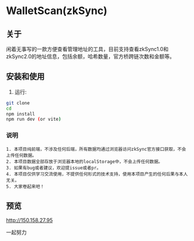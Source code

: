 # WalletScan(zkSync)

## 关于

闲着无事写的一款方便查看管理地址的工具，目前支持查看zkSync1.0和zkSync2.0的地址信息，包括余额，哈希数量，官方桥跨链次数和金额等。

## 安装和使用

1. 运行:
```bash
git clone 
cd 
npm install
npm run dev (or vite)
```

### 说明

```
1. 本项目纯前端，不涉及任何后端，所有数据均通过浏览器访问zkSync官方接口获取，不会上传任何数据。
2. 本项目数据全部存放于浏览器本地的localStorage中，不会上传任何数据。
3. 如果有bug或者建议，欢迎提issue或者pr。
4. 本项目仅供学习交流使用，不提供任何形式的技术支持，使用本项目产生的任何后果与本人无关。
5. 大家卷起来吧！
```

## 预览
http://150.158.27.95

一起努力



